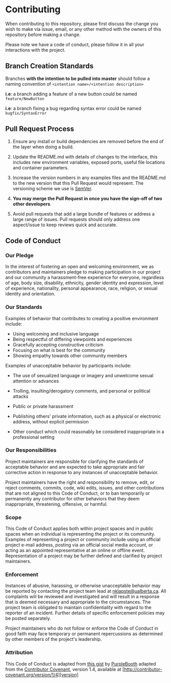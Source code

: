 # Contributing

When contributing to this repository, please first discuss the change you wish to make via issue,
email, or any other method with the owners of this repository before making a change. 

Please note we have a code of conduct, please follow it in all your interactions with the project.

## Branch Creation Standards

Branches **with the intention to be pulled into master** should follow a naming convention of `<intention name>/<intention description>`

**i.e**: a branch adding a feature of a new button could be named `feature/NewButton`

**i.e**: a branch fixing a bug regarding syntax error could be named `bugfix/SyntaxError`

## Pull Request Process

1.  Ensure any install or build dependencies are removed before the end of the layer when doing a 
    build.  

2.  Update the README.md with details of changes to the interface, this includes new environment 
    variables, exposed ports, useful file locations and container parameters. 

3.  Increase the version numbers in any examples files and the README.md to the new version that this
    Pull Request would represent. The versioning scheme we use is [SemVer](http://semver.org/).

4.  **You may merge the Pull Request in once you have the sign-off of two other developers**.

5.  Avoid pull requests that add a large bundle of features or address a large range of issues. 
    Pull requests should only address one aspect/issue to keep reviews quick and accurate.

## Code of Conduct

### Our Pledge

In the interest of fostering an open and welcoming environment, we as
contributors and maintainers pledge to making participation in our project and
our community a harassment-free experience for everyone, regardless of age, body
size, disability, ethnicity, gender identity and expression, level of experience,
nationality, personal appearance, race, religion, or sexual identity and
orientation.

### Our Standards

Examples of behavior that contributes to creating a positive environment
include:

*   Using welcoming and inclusive language
*   Being respectful of differing viewpoints and experiences
*   Gracefully accepting constructive criticism
*   Focusing on what is best for the community
*   Showing empathy towards other community members

Examples of unacceptable behavior by participants include:

*   The use of sexualized language or imagery and unwelcome sexual attention or
    advances

*   Trolling, insulting/derogatory comments, and personal or political attacks

*   Public or private harassment

*   Publishing others' private information, such as a physical or electronic
    address, without explicit permission  

*   Other conduct which could reasonably be considered inappropriate in a
    professional setting

### Our Responsibilities

Project maintainers are responsible for clarifying the standards of acceptable
behavior and are expected to take appropriate and fair corrective action in
response to any instances of unacceptable behavior.

Project maintainers have the right and responsibility to remove, edit, or
reject comments, commits, code, wiki edits, issues, and other contributions
that are not aligned to this Code of Conduct, or to ban temporarily or
permanently any contributor for other behaviors that they deem inappropriate,
threatening, offensive, or harmful.

### Scope

This Code of Conduct applies both within project spaces and in public spaces
when an individual is representing the project or its community. Examples of
representing a project or community include using an official project e-mail
address, posting via an official social media account, or acting as an appointed
representative at an online or offline event. Representation of a project may be
further defined and clarified by project maintainers.

### Enforcement

Instances of abusive, harassing, or otherwise unacceptable behavior may be
reported by contacting the project team lead at nklapste@ualberta.ca. All
complaints will be reviewed and investigated and will result in a response that
is deemed necessary and appropriate to the circumstances. The project team is
obligated to maintain confidentiality with regard to the reporter of an incident.
Further details of specific enforcement policies may be posted separately.

Project maintainers who do not follow or enforce the Code of Conduct in good
faith may face temporary or permanent repercussions as determined by other
members of the project's leadership.

### Attribution

This Code of Conduct is adapted from [this gist] by [PurpleBooth] adapted from the [Contributor Covenant][homepage], version 1.4,
available at [http://contributor-covenant.org/version/1/4][version]

[this gist]: https://gist.github.com/PurpleBooth/b24679402957c63ec426
[PurpleBooth]: https://github.com/PurpleBooth
[homepage]: http://contributor-covenant.org
[version]: http://contributor-covenant.org/version/1/4/
